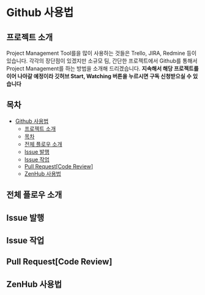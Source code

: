# Github 사용법

## 프로젝트 소개
Project Management Tool를을 많이 사용하는 것들은 Trello, JIRA, Redmine 등이 있습니다. 각각의 장단점이 있겠지만 소규모 팀, 간단한 프로젝트에서 Github를 통해서 Project Management를 하는 방법을 소개해 드리겠습니다. **지속해서 해당 프로젝트를 이어 나아갈 예정이라 깃허브 Start, Watching 버튼을 누르시면 구독 신청받으실 수 있습니다**


## 목차
<!-- TOC -->

- [Github 사용법](#github-%EC%82%AC%EC%9A%A9%EB%B2%95)
    - [프로젝트 소개](#%ED%94%84%EB%A1%9C%EC%A0%9D%ED%8A%B8-%EC%86%8C%EA%B0%9C)
    - [목차](#%EB%AA%A9%EC%B0%A8)
    - [전체 플로우 소개](#%EC%A0%84%EC%B2%B4-%ED%94%8C%EB%A1%9C%EC%9A%B0-%EC%86%8C%EA%B0%9C)
    - [Issue 발행](#issue-%EB%B0%9C%ED%96%89)
    - [Issue 작업](#issue-%EC%9E%91%EC%97%85)
    - [Pull Request[Code Review]](#pull-requestcode-review)
    - [ZenHub 사용법](#zenhub-%EC%82%AC%EC%9A%A9%EB%B2%95)

<!-- /TOC -->
## 전체 플로우 소개

## Issue 발행

## Issue 작업

## Pull Request[Code Review]

## ZenHub 사용법








